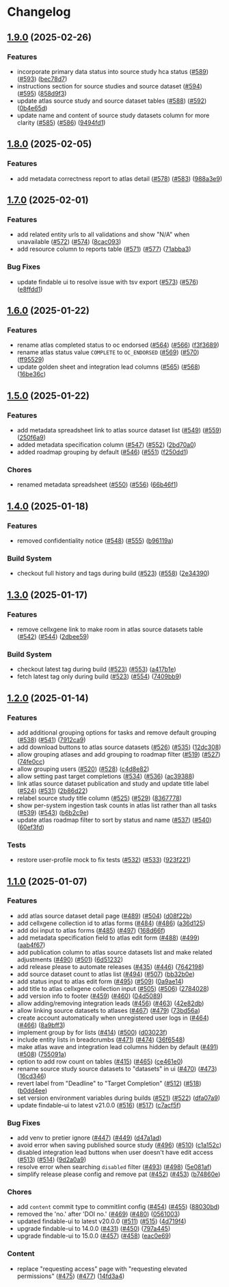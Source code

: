 # Changelog

## [1.9.0](https://github.com/clevercanary/hca-atlas-tracker/compare/v1.8.0...v1.9.0) (2025-02-26)


### Features

* incorporate primary data status into source study hca status ([#589](https://github.com/clevercanary/hca-atlas-tracker/issues/589)) ([#593](https://github.com/clevercanary/hca-atlas-tracker/issues/593)) ([bec78d7](https://github.com/clevercanary/hca-atlas-tracker/commit/bec78d7b5dea415751fe5e4d0a56214c22a2b5ae))
* instructions section for source studies and source dataset ([#594](https://github.com/clevercanary/hca-atlas-tracker/issues/594)) ([#595](https://github.com/clevercanary/hca-atlas-tracker/issues/595)) ([858d9f3](https://github.com/clevercanary/hca-atlas-tracker/commit/858d9f385e722ee2c2794e1422366d75f646d7b7))
* update atlas source study and source dataset tables ([#588](https://github.com/clevercanary/hca-atlas-tracker/issues/588)) ([#592](https://github.com/clevercanary/hca-atlas-tracker/issues/592)) ([0b4e65d](https://github.com/clevercanary/hca-atlas-tracker/commit/0b4e65ddd8e19d20798c4debd32456beda012232))
* update name and content of source study datasets column for more clarity ([#585](https://github.com/clevercanary/hca-atlas-tracker/issues/585)) ([#586](https://github.com/clevercanary/hca-atlas-tracker/issues/586)) ([9494fd1](https://github.com/clevercanary/hca-atlas-tracker/commit/9494fd1bd9ecac518839dec46f12e5156ee1b9c6))

## [1.8.0](https://github.com/clevercanary/hca-atlas-tracker/compare/v1.7.0...v1.8.0) (2025-02-05)


### Features

* add metadata correctness report to atlas detail ([#578](https://github.com/clevercanary/hca-atlas-tracker/issues/578)) ([#583](https://github.com/clevercanary/hca-atlas-tracker/issues/583)) ([988a3e9](https://github.com/clevercanary/hca-atlas-tracker/commit/988a3e9b1607f2accdc054e082d158843ba0f2da))

## [1.7.0](https://github.com/clevercanary/hca-atlas-tracker/compare/v1.6.0...v1.7.0) (2025-02-01)


### Features

* add related entity urls to all validations and show "N/A" when unavailable ([#572](https://github.com/clevercanary/hca-atlas-tracker/issues/572)) ([#574](https://github.com/clevercanary/hca-atlas-tracker/issues/574)) ([8cac093](https://github.com/clevercanary/hca-atlas-tracker/commit/8cac0930928ea047aad8cd63c48589c32c85cbc1))
* add resource column to reports table ([#571](https://github.com/clevercanary/hca-atlas-tracker/issues/571)) ([#577](https://github.com/clevercanary/hca-atlas-tracker/issues/577)) ([71abba3](https://github.com/clevercanary/hca-atlas-tracker/commit/71abba34409e739cbf0f3a65671cd1144b4b5999))


### Bug Fixes

* update findable ui to resolve issue with tsv export ([#573](https://github.com/clevercanary/hca-atlas-tracker/issues/573)) ([#576](https://github.com/clevercanary/hca-atlas-tracker/issues/576)) ([e8ffdd1](https://github.com/clevercanary/hca-atlas-tracker/commit/e8ffdd147116ac521fbe82338b1979d04f9f0b3d))

## [1.6.0](https://github.com/clevercanary/hca-atlas-tracker/compare/v1.5.0...v1.6.0) (2025-01-22)


### Features

* rename atlas completed status to oc endorsed ([#564](https://github.com/clevercanary/hca-atlas-tracker/issues/564)) ([#566](https://github.com/clevercanary/hca-atlas-tracker/issues/566)) ([f3f3689](https://github.com/clevercanary/hca-atlas-tracker/commit/f3f3689e7af3ab3a604f782eeba0f1dce4752579))
* rename atlas status value `COMPLETE` to `OC_ENDORSED` ([#569](https://github.com/clevercanary/hca-atlas-tracker/issues/569)) ([#570](https://github.com/clevercanary/hca-atlas-tracker/issues/570)) ([ff95529](https://github.com/clevercanary/hca-atlas-tracker/commit/ff9552990a900a5349a8218bed49337e10899d92))
* update golden sheet and integration lead columns ([#565](https://github.com/clevercanary/hca-atlas-tracker/issues/565)) ([#568](https://github.com/clevercanary/hca-atlas-tracker/issues/568)) ([16be36c](https://github.com/clevercanary/hca-atlas-tracker/commit/16be36cadba14710d83d123c5c0425ed68365361))

## [1.5.0](https://github.com/clevercanary/hca-atlas-tracker/compare/v1.4.0...v1.5.0) (2025-01-22)


### Features

* add metadata spreadsheet link to atlas source dataset list ([#549](https://github.com/clevercanary/hca-atlas-tracker/issues/549)) ([#559](https://github.com/clevercanary/hca-atlas-tracker/issues/559)) ([250f6a9](https://github.com/clevercanary/hca-atlas-tracker/commit/250f6a9bb7bd9d0bc15881e329e20def69d741c1))
* added metadata specification column ([#547](https://github.com/clevercanary/hca-atlas-tracker/issues/547)) ([#552](https://github.com/clevercanary/hca-atlas-tracker/issues/552)) ([2bd70a0](https://github.com/clevercanary/hca-atlas-tracker/commit/2bd70a06c35d47c8974c3c5188bd0d6a7218c529))
* added roadmap grouping by default ([#546](https://github.com/clevercanary/hca-atlas-tracker/issues/546)) ([#551](https://github.com/clevercanary/hca-atlas-tracker/issues/551)) ([f250dd1](https://github.com/clevercanary/hca-atlas-tracker/commit/f250dd1607cc5ec43d3a3c236b109fb65012bec5))


### Chores

* renamed metadata spreadsheet ([#550](https://github.com/clevercanary/hca-atlas-tracker/issues/550)) ([#556](https://github.com/clevercanary/hca-atlas-tracker/issues/556)) ([66b46f1](https://github.com/clevercanary/hca-atlas-tracker/commit/66b46f14108d2e8ff923812627a9b37b030f6e05))

## [1.4.0](https://github.com/clevercanary/hca-atlas-tracker/compare/v1.3.0...v1.4.0) (2025-01-18)


### Features

* removed confidentiality notice ([#548](https://github.com/clevercanary/hca-atlas-tracker/issues/548)) ([#555](https://github.com/clevercanary/hca-atlas-tracker/issues/555)) ([b96119a](https://github.com/clevercanary/hca-atlas-tracker/commit/b96119a4d7fcb0099c4fc184be9274fc97e45d69))


### Build System

* checkout full history and tags during build ([#523](https://github.com/clevercanary/hca-atlas-tracker/issues/523)) ([#558](https://github.com/clevercanary/hca-atlas-tracker/issues/558)) ([2e34390](https://github.com/clevercanary/hca-atlas-tracker/commit/2e343907f5f4e013fefd381bb332828f69ca2f8f))

## [1.3.0](https://github.com/clevercanary/hca-atlas-tracker/compare/v1.2.0...v1.3.0) (2025-01-17)


### Features

* remove cellxgene link to make room in atlas source datasets table ([#542](https://github.com/clevercanary/hca-atlas-tracker/issues/542)) ([#544](https://github.com/clevercanary/hca-atlas-tracker/issues/544)) ([2dbee59](https://github.com/clevercanary/hca-atlas-tracker/commit/2dbee5948ead5e4c9f81dca92b1161101e2b6d18))


### Build System

* checkout latest tag during build ([#523](https://github.com/clevercanary/hca-atlas-tracker/issues/523)) ([#553](https://github.com/clevercanary/hca-atlas-tracker/issues/553)) ([a417b1e](https://github.com/clevercanary/hca-atlas-tracker/commit/a417b1ed2c33f65c05967b6e0f5b6d7e46995048))
* fetch latest tag only during build ([#523](https://github.com/clevercanary/hca-atlas-tracker/issues/523)) ([#554](https://github.com/clevercanary/hca-atlas-tracker/issues/554)) ([7409bb9](https://github.com/clevercanary/hca-atlas-tracker/commit/7409bb96546de12e7fc3dba4533f65b7837e740b))

## [1.2.0](https://github.com/clevercanary/hca-atlas-tracker/compare/v1.1.0...v1.2.0) (2025-01-14)


### Features

* add additional grouping options for tasks and remove default grouping ([#538](https://github.com/clevercanary/hca-atlas-tracker/issues/538)) ([#541](https://github.com/clevercanary/hca-atlas-tracker/issues/541)) ([7912ca9](https://github.com/clevercanary/hca-atlas-tracker/commit/7912ca9951891b61e13beb64abae22a0c9fbf32e))
* add download buttons to atlas source datasets ([#526](https://github.com/clevercanary/hca-atlas-tracker/issues/526)) ([#535](https://github.com/clevercanary/hca-atlas-tracker/issues/535)) ([12dc308](https://github.com/clevercanary/hca-atlas-tracker/commit/12dc30862e8891114e99e87a8157b992bd9cb17c))
* allow grouping atlases and add grouping to roadmap filter ([#519](https://github.com/clevercanary/hca-atlas-tracker/issues/519)) ([#527](https://github.com/clevercanary/hca-atlas-tracker/issues/527)) ([74fe0cc](https://github.com/clevercanary/hca-atlas-tracker/commit/74fe0cc6fb352d2e4c43b3b88ba42ea566df13c7))
* allow grouping users ([#520](https://github.com/clevercanary/hca-atlas-tracker/issues/520)) ([#528](https://github.com/clevercanary/hca-atlas-tracker/issues/528)) ([c4d8e82](https://github.com/clevercanary/hca-atlas-tracker/commit/c4d8e826c7023924206a4f829676f30f69d06b7f))
* allow setting past target completions ([#534](https://github.com/clevercanary/hca-atlas-tracker/issues/534)) ([#536](https://github.com/clevercanary/hca-atlas-tracker/issues/536)) ([ac39388](https://github.com/clevercanary/hca-atlas-tracker/commit/ac393882f782743913625213ad799ec5eb76e14b))
* link atlas source dataset publication and study and update title label ([#524](https://github.com/clevercanary/hca-atlas-tracker/issues/524)) ([#531](https://github.com/clevercanary/hca-atlas-tracker/issues/531)) ([2b86d22](https://github.com/clevercanary/hca-atlas-tracker/commit/2b86d22a9a60aa62e7578f5b619309e738e467a2))
* relabel source study title column ([#525](https://github.com/clevercanary/hca-atlas-tracker/issues/525)) ([#529](https://github.com/clevercanary/hca-atlas-tracker/issues/529)) ([8367778](https://github.com/clevercanary/hca-atlas-tracker/commit/83677785f79072e1b994411dbca3f4312d00464c))
* show per-system ingestion task counts in atlas list rather than all tasks ([#539](https://github.com/clevercanary/hca-atlas-tracker/issues/539)) ([#543](https://github.com/clevercanary/hca-atlas-tracker/issues/543)) ([b6b2c9e](https://github.com/clevercanary/hca-atlas-tracker/commit/b6b2c9e2485573b973646e0a4bd425646887a72f))
* update atlas roadmap filter to sort by status and name ([#537](https://github.com/clevercanary/hca-atlas-tracker/issues/537)) ([#540](https://github.com/clevercanary/hca-atlas-tracker/issues/540)) ([60ef3fd](https://github.com/clevercanary/hca-atlas-tracker/commit/60ef3fd623d6acc851e45c2f89582003f8c9a97f))


### Tests

* restore user-profile mock to fix tests ([#532](https://github.com/clevercanary/hca-atlas-tracker/issues/532)) ([#533](https://github.com/clevercanary/hca-atlas-tracker/issues/533)) ([923f221](https://github.com/clevercanary/hca-atlas-tracker/commit/923f221854650906b42d1d40099eb68ac83492ae))

## [1.1.0](https://github.com/clevercanary/hca-atlas-tracker/compare/v1.0.0...v1.1.0) (2025-01-07)


### Features

* add atlas source dataset detail page ([#489](https://github.com/clevercanary/hca-atlas-tracker/issues/489)) ([#504](https://github.com/clevercanary/hca-atlas-tracker/issues/504)) ([d08f22b](https://github.com/clevercanary/hca-atlas-tracker/commit/d08f22b82de3d58c220cacb1474358f531051e90))
* add cellxgene collection id to atlas forms ([#484](https://github.com/clevercanary/hca-atlas-tracker/issues/484)) ([#486](https://github.com/clevercanary/hca-atlas-tracker/issues/486)) ([a36d125](https://github.com/clevercanary/hca-atlas-tracker/commit/a36d1258710132a556e95b807813b0d108ee2525))
* add doi input to atlas forms ([#485](https://github.com/clevercanary/hca-atlas-tracker/issues/485)) ([#497](https://github.com/clevercanary/hca-atlas-tracker/issues/497)) ([168d66f](https://github.com/clevercanary/hca-atlas-tracker/commit/168d66f2b529a19a5418ccf13387cb5f16bca2bf))
* add metadata specification field to atlas edit form ([#488](https://github.com/clevercanary/hca-atlas-tracker/issues/488)) ([#499](https://github.com/clevercanary/hca-atlas-tracker/issues/499)) ([aab4f67](https://github.com/clevercanary/hca-atlas-tracker/commit/aab4f67bf03c5fc107b5a9dc097cd47c008b86a0))
* add publication column to atlas source datasets list and make related adjustments ([#490](https://github.com/clevercanary/hca-atlas-tracker/issues/490)) ([#501](https://github.com/clevercanary/hca-atlas-tracker/issues/501)) ([6d51232](https://github.com/clevercanary/hca-atlas-tracker/commit/6d51232d0b30cd7258f058fb70b6f0217a582fa1))
* add release please to automate releases ([#435](https://github.com/clevercanary/hca-atlas-tracker/issues/435)) ([#446](https://github.com/clevercanary/hca-atlas-tracker/issues/446)) ([7642198](https://github.com/clevercanary/hca-atlas-tracker/commit/76421987b118d49eed746b50b9f64fcbc037c320))
* add source dataset count to atlas list ([#494](https://github.com/clevercanary/hca-atlas-tracker/issues/494)) ([#507](https://github.com/clevercanary/hca-atlas-tracker/issues/507)) ([bb32b0e](https://github.com/clevercanary/hca-atlas-tracker/commit/bb32b0e0115c41ce50118de77d1030e5026b7518))
* add status input to atlas edit form ([#495](https://github.com/clevercanary/hca-atlas-tracker/issues/495)) ([#509](https://github.com/clevercanary/hca-atlas-tracker/issues/509)) ([0a9ae14](https://github.com/clevercanary/hca-atlas-tracker/commit/0a9ae14f52416890d7c2569577061e1fd8c90ef6))
* add title to atlas cellxgene collection input ([#505](https://github.com/clevercanary/hca-atlas-tracker/issues/505)) ([#506](https://github.com/clevercanary/hca-atlas-tracker/issues/506)) ([2784028](https://github.com/clevercanary/hca-atlas-tracker/commit/27840288e9fcf2cd1bb861d58121eef589cf9775))
* add version info to footer ([#459](https://github.com/clevercanary/hca-atlas-tracker/issues/459)) ([#460](https://github.com/clevercanary/hca-atlas-tracker/issues/460)) ([04d5089](https://github.com/clevercanary/hca-atlas-tracker/commit/04d5089cbd11ecf26fdca91fd9a5b1b510860867))
* allow adding/removing integration leads ([#456](https://github.com/clevercanary/hca-atlas-tracker/issues/456)) ([#463](https://github.com/clevercanary/hca-atlas-tracker/issues/463)) ([42e82db](https://github.com/clevercanary/hca-atlas-tracker/commit/42e82db7f1f05e2960ccca32695a49fc101f393a))
* allow linking source datasets to atlases ([#467](https://github.com/clevercanary/hca-atlas-tracker/issues/467)) ([#479](https://github.com/clevercanary/hca-atlas-tracker/issues/479)) ([73bd56a](https://github.com/clevercanary/hca-atlas-tracker/commit/73bd56a069f23d44adfcf17572d6f383a17a35c0))
* create account automatically when unregistered user logs in ([#464](https://github.com/clevercanary/hca-atlas-tracker/issues/464)) ([#466](https://github.com/clevercanary/hca-atlas-tracker/issues/466)) ([8a9bff3](https://github.com/clevercanary/hca-atlas-tracker/commit/8a9bff36719f899eb23c67eab248ab7718b3d3a9))
* implement group by for lists ([#414](https://github.com/clevercanary/hca-atlas-tracker/issues/414)) ([#500](https://github.com/clevercanary/hca-atlas-tracker/issues/500)) ([d03023f](https://github.com/clevercanary/hca-atlas-tracker/commit/d03023f72ad1a4936ba4a0eb1fda0c7eef07f283))
* include entity lists in breadcrumbs ([#471](https://github.com/clevercanary/hca-atlas-tracker/issues/471)) ([#474](https://github.com/clevercanary/hca-atlas-tracker/issues/474)) ([36f6548](https://github.com/clevercanary/hca-atlas-tracker/commit/36f6548ad622f348b71207899dd19c24f17de26c))
* make atlas wave and integration lead columns hidden by default ([#491](https://github.com/clevercanary/hca-atlas-tracker/issues/491)) ([#508](https://github.com/clevercanary/hca-atlas-tracker/issues/508)) ([755091a](https://github.com/clevercanary/hca-atlas-tracker/commit/755091aa01adaa5a3bb9bbb8df7418a2339b8820))
* option to add row count on tables ([#415](https://github.com/clevercanary/hca-atlas-tracker/issues/415)) ([#465](https://github.com/clevercanary/hca-atlas-tracker/issues/465)) ([ce461e0](https://github.com/clevercanary/hca-atlas-tracker/commit/ce461e01cf60eef3def2aeff5a115f427d97b145))
* rename source study source datasets to "datasets" in ui ([#470](https://github.com/clevercanary/hca-atlas-tracker/issues/470)) ([#473](https://github.com/clevercanary/hca-atlas-tracker/issues/473)) ([16cd346](https://github.com/clevercanary/hca-atlas-tracker/commit/16cd3463abc8f89e1d8c40fa7b5626369dc7e7d3))
* revert label from "Deadline" to "Target Completion" ([#512](https://github.com/clevercanary/hca-atlas-tracker/issues/512)) ([#518](https://github.com/clevercanary/hca-atlas-tracker/issues/518)) ([b0dd4ee](https://github.com/clevercanary/hca-atlas-tracker/commit/b0dd4ee4ae63e1b2765d9f011472e221f6603996))
* set version environment variables during builds ([#521](https://github.com/clevercanary/hca-atlas-tracker/issues/521)) ([#522](https://github.com/clevercanary/hca-atlas-tracker/issues/522)) ([dfa07a9](https://github.com/clevercanary/hca-atlas-tracker/commit/dfa07a9c0640de56f861564dcfa8a327c6403a06))
* update findable-ui to latest v21.0.0 ([#516](https://github.com/clevercanary/hca-atlas-tracker/issues/516)) ([#517](https://github.com/clevercanary/hca-atlas-tracker/issues/517)) ([c7acf5f](https://github.com/clevercanary/hca-atlas-tracker/commit/c7acf5fd4baa6d950ed0cf5329c532e75bf15d3f))


### Bug Fixes

* add venv to pretier ignore ([#447](https://github.com/clevercanary/hca-atlas-tracker/issues/447)) ([#449](https://github.com/clevercanary/hca-atlas-tracker/issues/449)) ([d47a1ad](https://github.com/clevercanary/hca-atlas-tracker/commit/d47a1ad5204746b5ff22ddcefdd2f308dbc9873a))
* avoid error when saving published source study ([#496](https://github.com/clevercanary/hca-atlas-tracker/issues/496)) ([#510](https://github.com/clevercanary/hca-atlas-tracker/issues/510)) ([c1a152c](https://github.com/clevercanary/hca-atlas-tracker/commit/c1a152c05279bfd54b359a1f3906a62cd752ba45))
* disabled integration lead buttons when user doesn't have edit access ([#513](https://github.com/clevercanary/hca-atlas-tracker/issues/513)) ([#514](https://github.com/clevercanary/hca-atlas-tracker/issues/514)) ([9d2a0a9](https://github.com/clevercanary/hca-atlas-tracker/commit/9d2a0a97d598ae84532a6de89451b1f33101ca31))
* resolve error when searching `disabled` filter ([#493](https://github.com/clevercanary/hca-atlas-tracker/issues/493)) ([#498](https://github.com/clevercanary/hca-atlas-tracker/issues/498)) ([5e081af](https://github.com/clevercanary/hca-atlas-tracker/commit/5e081af62822a7de85dfd1f24643a5c8eef9d3a4))
* simplify release please config and remove pat ([#452](https://github.com/clevercanary/hca-atlas-tracker/issues/452)) ([#453](https://github.com/clevercanary/hca-atlas-tracker/issues/453)) ([b74860e](https://github.com/clevercanary/hca-atlas-tracker/commit/b74860e7ed8e88a6661f0fc6a00e7d2cc96e237f))


### Chores

* add `content` commit type to commitlint config ([#454](https://github.com/clevercanary/hca-atlas-tracker/issues/454)) ([#455](https://github.com/clevercanary/hca-atlas-tracker/issues/455)) ([88030bd](https://github.com/clevercanary/hca-atlas-tracker/commit/88030bdd987454bde26a40ca3f985d04e951af6f))
* removed the 'no.' after 'DOI no.' ([#469](https://github.com/clevercanary/hca-atlas-tracker/issues/469)) ([#480](https://github.com/clevercanary/hca-atlas-tracker/issues/480)) ([0561003](https://github.com/clevercanary/hca-atlas-tracker/commit/0561003518d8fc50287c4ba19057e3a84b0e6463))
* updated findable-ui to latest v20.0.0 ([#511](https://github.com/clevercanary/hca-atlas-tracker/issues/511)) ([#515](https://github.com/clevercanary/hca-atlas-tracker/issues/515)) ([4d719f4](https://github.com/clevercanary/hca-atlas-tracker/commit/4d719f425b4fab7417f9dd06dbb6560696974c66))
* upgrade findable-ui to 14.0.0 ([#431](https://github.com/clevercanary/hca-atlas-tracker/issues/431)) ([#450](https://github.com/clevercanary/hca-atlas-tracker/issues/450)) ([797a445](https://github.com/clevercanary/hca-atlas-tracker/commit/797a4452e20064e19a0885f9e3956c8c68d2cb4f))
* upgrade findable-ui to 15.0.0 ([#457](https://github.com/clevercanary/hca-atlas-tracker/issues/457)) ([#458](https://github.com/clevercanary/hca-atlas-tracker/issues/458)) ([eac0e69](https://github.com/clevercanary/hca-atlas-tracker/commit/eac0e696bf0fa70d420bde49a50da5e1f3dfe101))


### Content

* replace "requesting access" page with "requesting elevated permissions" ([#475](https://github.com/clevercanary/hca-atlas-tracker/issues/475)) ([#477](https://github.com/clevercanary/hca-atlas-tracker/issues/477)) ([14fd3a4](https://github.com/clevercanary/hca-atlas-tracker/commit/14fd3a4f835c54d633703b4b2a95ddb098c0e269))
